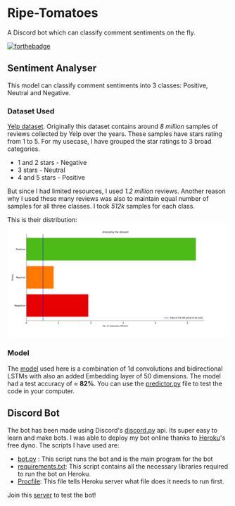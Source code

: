 # Ripe-Tomatoes
A Discord bot which can classify comment sentiments on the fly.

[![forthebadge](https://forthebadge.com/images/badges/made-with-python.svg)](https://forthebadge.com)

## Sentiment Analyser
This model can classify comment sentiments into 3 classes: Positive, Neutral and Negative. 
### Dataset Used
[Yelp dataset](https://www.yelp.com/dataset).
Originally this dataset contains around *8 million* samples of reviews collected by Yelp over the years. These samples have stars rating from 1 to 5. For my usecase, I have grouped the star ratings to 3 broad categories.

* 1 and 2 stars - Negative
* 3 stars - Neutral
* 4 and 5 stars - Positive

But since I had limited resources, I used _1.2 million_ reviews. Another reason why I used these many reviews was also to maintain equal number of samples for all three classes. I took _512k_ samples for each class.

This is their distribution:
![Image](dataset-analysis.png)

### Model
The [model](main_model.ipynb) used here is a combination of 1d convolutions and bidirectional LSTMs with also an added Embedding layer of 50 dimensions. The model had a test accuracy of ≈ **82%**. You can use the [predictor.py](predictor.py) file to test the code in your computer.

## Discord Bot
 The bot has been made using Discord's [discord.py](https://discordpy.readthedocs.io/en/latest/) api. Its super easy to learn and make bots. I was able to deploy my bot online thanks to [Heroku](https://www.heroku.com)'s free dyno. The scripts I have used are:
 * [bot.py](bot.py) : This script runs the bot and is the main program for the bot
 * [requirements.txt](requirements.txt): This script contains all the necessary libraries required to run the bot on Heroku.
 * [Procfile](Procfile): This file tells Heroku server what file does it needs to run first.

Join this [server](https://discord.gg/v5cVpt) to test the bot!

